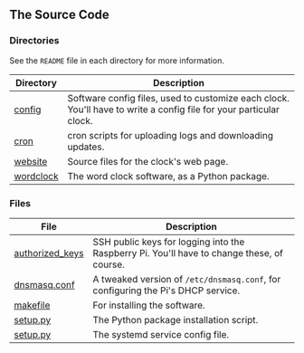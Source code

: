 ## The Source Code

### Directories

See the `README` file in each directory for more information.

| Directory | Description |
|------|-------------|
| <a href="https://github.com/marksidell/wordclock/tree/main/code/config" target="_blank">config</a> | Software config files, used to customize each clock. You'll have to write a config file for your particular clock. |
| <a href="https://github.com/marksidell/wordclock/tree/main/code/cron" target="_blank">cron</a> | cron scripts for uploading logs and downloading updates. |
| <a href="https://github.com/marksidell/wordclock/tree/main/code/website" target="_blank">website</a> | Source files for the clock's web page. |
| <a href="https://github.com/marksidell/wordclock/tree/main/code/wordclock" target="_blank">wordclock</a> | The word clock software, as a Python package. |

### Files

| File | Description |
|------|-------------|
| <a href="https://github.com/marksidell/wordclock/blob/main/code/authorized_keys" target="_blank">authorized_keys</a> | SSH public keys for logging into the Raspberry Pi. You'll have to change these, of course. |
| <a href="https://github.com/marksidell/wordclock/blob/main/code/dnsmasq.conf" target="_blank">dnsmasq.conf</a> | A tweaked version of `/etc/dnsmasq.conf`, for configuring the Pi's DHCP service. |
| <a href="https://github.com/marksidell/wordclock/blob/main/code/makefile" target="_blank">makefile</a> | For installing the software. |
| <a href="https://github.com/marksidell/wordclock/blob/main/code/setup.py" target="_blank">setup.py</a> | The Python package installation script. |
| <a href="https://github.com/marksidell/wordclock/blob/main/code/wc.service" target="_blank">setup.py</a> | The systemd service config file. |


